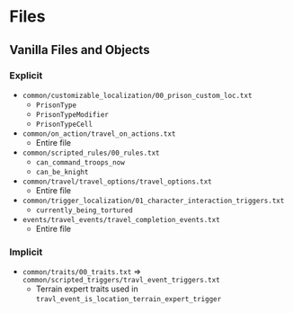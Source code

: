 # Files

## Vanilla Files and Objects

### Explicit

* `common/customizable_localization/00_prison_custom_loc.txt`
  * `PrisonType`
  * `PrisonTypeModifier`
  * `PrisonTypeCell`
* `common/on_action/travel_on_actions.txt`
  * Entire file
* `common/scripted_rules/00_rules.txt`
  * `can_command_troops_now`
  * `can_be_knight`
* `common/travel/travel_options/travel_options.txt`
  * Entire file
* `common/trigger_localization/01_character_interaction_triggers.txt`
  * `currently_being_tortured`
* `events/travel_events/travel_completion_events.txt`
  * Entire file

### Implicit

* `common/traits/00_traits.txt` => `common/scripted_triggers/travl_event_triggers.txt`
  * Terrain expert traits used in `travl_event_is_location_terrain_expert_trigger`
